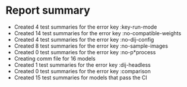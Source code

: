 # Report summary
- Created   4 test summaries for the error key :key-run-mode
- Created  14 test summaries for the error key :no-compatible-weights
- Created   4 test summaries for the error key :no-dij-config
- Created   8 test summaries for the error key :no-sample-images
- Created   0 test summaries for the error key :no-p*process
- Creating comm file for 16 models
- Created   1 test summaries for the error key :dij-headless
- Created   0 test summaries for the error key :comparison
- Created  15 test summaries for models that pass the CI
